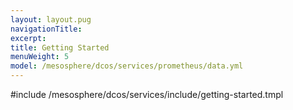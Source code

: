 ```yaml
---
layout: layout.pug
navigationTitle:
excerpt:
title: Getting Started
menuWeight: 5
model: /mesosphere/dcos/services/prometheus/data.yml
---
```


#include /mesosphere/dcos/services/include/getting-started.tmpl
